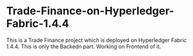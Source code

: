 # Trade-Finance-on-Hyperledger-Fabric-1.4.4
This is a Trade Finance project which is deployed on Hyperledger Fabric 1.4.4. This is only the Backedn part. Working on Frontend of it.
